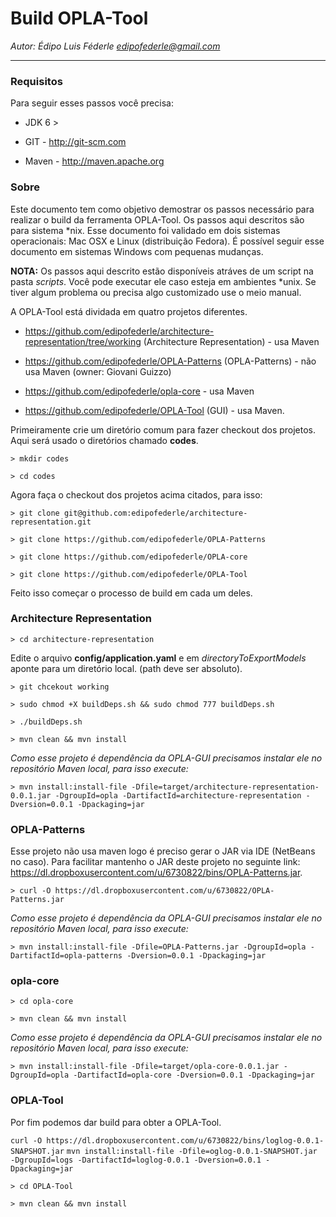 # Build OPLA-Tool
*Autor: Édipo Luis Féderle <edipofederle@gmail.com>*

<hr/>

### Requisitos
Para seguir esses passos você precisa:

* JDK 6 >

* GIT - http://git-scm.com

* Maven - http://maven.apache.org

### Sobre

Este documento tem como objetivo demostrar os passos necessário para realizar o build da ferramenta OPLA-Tool. Os passos aqui descritos são para sistema *nix. Esse documento foi validado em dois sistemas operacionais: Mac OSX e Linux (distribuição Fedora). É possível seguir esse documento em sistemas Windows com pequenas mudanças.

**NOTA:** Os passos aqui descrito estão disponíveis atráves de um script na pasta *scripts*. Você pode executar ele caso esteja em ambientes *unix. Se tiver algum problema ou precisa algo customizado use o meio manual.

A OPLA-Tool está dividada em quatro projetos diferentes.

* https://github.com/edipofederle/architecture-representation/tree/working (Architecture Representation) - usa Maven

* https://github.com/edipofederle/OPLA-Patterns (OPLA-Patterns) - não usa Maven (owner: Giovani Guizzo)

* https://github.com/edipofederle/opla-core - usa Maven

* https://github.com/edipofederle/OPLA-Tool (GUI) - usa Maven.


Primeiramente crie um diretório comum para fazer checkout dos projetos. Aqui será usado o diretórios chamado **codes**.

`> mkdir codes`

`> cd codes`

Agora faça o checkout dos projetos acima citados, para isso:

`> git clone git@github.com:edipofederle/architecture-representation.git`

`> git clone https://github.com/edipofederle/OPLA-Patterns`

`> git clone https://github.com/edipofederle/OPLA-core`

`> git clone https://github.com/edipofederle/OPLA-Tool`


Feito isso começar o processo de build em cada um deles.

### Architecture Representation

`> cd architecture-representation`

Edite o arquivo **config/application.yaml** e em *directoryToExportModels* aponte para um diretório local. (path deve ser absoluto).

`> git chcekout working`

`> sudo chmod +X buildDeps.sh && sudo chmod 777 buildDeps.sh`

`> ./buildDeps.sh`

`> mvn clean && mvn install`

*Como esse projeto é dependência da OPLA-GUI precisamos instalar ele no repositório Maven local, para isso execute:*

`> mvn install:install-file -Dfile=target/architecture-representation-0.0.1.jar -DgroupId=opla -DartifactId=architecture-representation -Dversion=0.0.1 -Dpackaging=jar`

### OPLA-Patterns

Esse projeto não usa maven logo é preciso gerar o JAR via IDE (NetBeans no caso). Para facilitar mantenho o JAR deste projeto no seguinte link: https://dl.dropboxusercontent.com/u/6730822/bins/OPLA-Patterns.jar.

`> curl -O https://dl.dropboxusercontent.com/u/6730822/OPLA-Patterns.jar`

*Como esse projeto é dependência da OPLA-GUI precisamos instalar ele no repositório Maven local, para isso execute:*

`> mvn install:install-file -Dfile=OPLA-Patterns.jar -DgroupId=opla -DartifactId=opla-patterns -Dversion=0.0.1 -Dpackaging=jar`

### opla-core

`> cd opla-core`

`> mvn clean && mvn install`

*Como esse projeto é dependência da OPLA-GUI precisamos instalar ele no repositório Maven local, para isso execute:*

`> mvn install:install-file -Dfile=target/opla-core-0.0.1.jar -DgroupId=opla -DartifactId=opla-core -Dversion=0.0.1 -Dpackaging=jar`

### OPLA-Tool

Por fim podemos dar build para obter a OPLA-Tool.

`curl -O https://dl.dropboxusercontent.com/u/6730822/bins/loglog-0.0.1-SNAPSHOT.jar`
`mvn install:install-file -Dfile=oglog-0.0.1-SNAPSHOT.jar -DgroupId=logs -DartifactId=loglog-0.0.1 -Dversion=0.0.1 -Dpackaging=jar`

`> cd OPLA-Tool`

`> mvn clean && mvn install`
